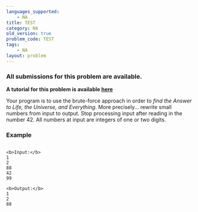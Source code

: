 ```yaml
---
languages_supported:
    - NA
title: TEST
category: NA
old_version: true
problem_code: TEST
tags:
    - NA
layout: problem
---
```

###  All submissions for this problem are available. 

**A tutorial for this problem is available [here](/wiki/tutorial-inputoutput "here")**

Your program is to use the brute-force approach in order to _find the Answer to Life, the Universe, and Everything._ More precisely... rewrite small numbers from input to output. Stop processing input after reading in the number 42. All numbers at input are integers of one or two digits.

### Example

```

<b>Input:</b>
1
2
88
42
99

<b>Output:</b>
1
2
88

```